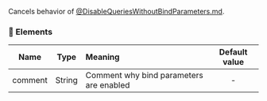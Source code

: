 Cancels behavior of [@DisableQueriesWithoutBindParameters.md](./@DisableQueriesWithoutBindParameters.md).

### :wrench: Elements 
|Name     |Type    | Meaning                                         | Default value  |
| --------|:------:|:------------------------------------------------|:--------------:|
| comment | String |Comment why bind parameters are enabled|      -         |